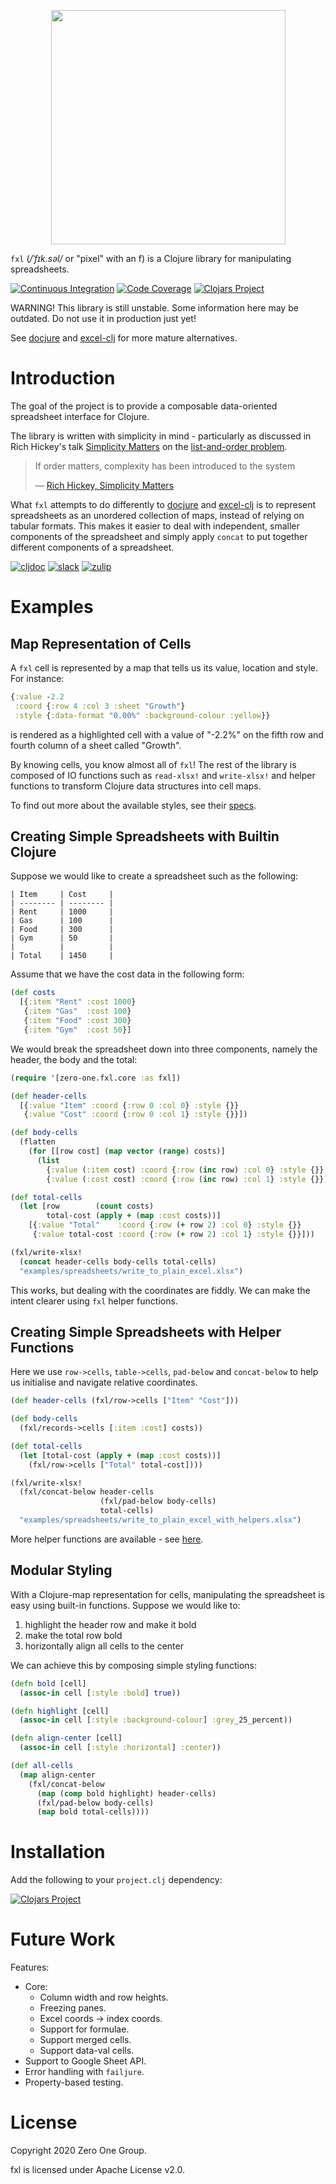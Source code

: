 <p align="center">
    <img src="logo/fxl.png" width="375px">
</p>

`fxl` (*/ˈfɪk.səl/* or "pixel" with an f) is a Clojure library for manipulating spreadsheets.

[![Continuous Integration](https://github.com/zero-one-group/fxl/workflows/Continuous%20Integration/badge.svg?branch=develop)](https://github.com/zero-one-group/fxl/commits/develop)
[![Code Coverage](https://codecov.io/gh/zero-one-group/fxl/branch/develop/graph/badge.svg)](https://codecov.io/gh/zero-one-group/fxl)
[![Clojars Project](https://img.shields.io/clojars/v/zero.one/fxl.svg)](http://clojars.org/zero.one/fxl)

WARNING! This library is still unstable. Some information here may be outdated. Do not use it in production just yet!

See [docjure](https://github.com/mjul/docjure) and [excel-clj](https://github.com/matthewdowney/excel-clj/tree/master/src/excel_clj) for more mature alternatives.

# Introduction

The goal of the project is to provide a composable data-oriented spreadsheet interface for Clojure.

The library is written with simplicity in mind - particularly as discussed in Rich Hickey's talk [Simplicity Matters](https://www.youtube.com/watch?v=rI8tNMsozo0) on the [list-and-order problem](https://youtu.be/rI8tNMsozo0?t=1448).

<blockquote>
    <p> 
        If order matters, complexity has been introduced to the system
    </p>
    &mdash;
    <a href="https://youtu.be/rI8tNMsozo0">
        Rich Hickey, Simplicity Matters
    </a>
</blockquote>

What `fxl` attempts to do differently to [docjure](https://github.com/mjul/docjure) and [excel-clj](https://github.com/matthewdowney/excel-clj/tree/master/src/excel_clj) is to represent spreadsheets as an unordered collection of maps, instead of relying on tabular formats. This makes it easier to deal with independent, smaller components of the spreadsheet and simply apply `concat` to put together different components of a spreadsheet.

[![cljdoc](https://cljdoc.org/badge/zero.one/fxl)](https://cljdoc.org/d/zero.one/fxl/CURRENT)
[![slack](https://badgen.net/badge/-/clojurians%2Ffxl?icon=slack&label)](https://clojurians.slack.com/messages/fxl/)
[![zulip](https://img.shields.io/badge/zulip-clojurians%2Ffxl-brightgreen.svg)](https://clojurians.zulipchat.com/#narrow/stream/257213-fxl)

# Examples

## Map Representation of Cells

A `fxl` cell is represented by a map that tells us its value, location and style. For instance:

```clojure
{:value -2.2
 :coord {:row 4 :col 3 :sheet "Growth"}
 :style {:data-format "0.00%" :background-colour :yellow}}
```

is rendered as a highlighted cell with a value of "-2.2%" on the fifth row and fourth column of a sheet called "Growth".

By knowing cells, you know almost all of `fxl`! The rest of the library is composed of IO functions such as `read-xlsx!` and `write-xlsx!` and helper functions to transform Clojure data structures into cell maps.

To find out more about the available styles, see their [specs](https://gitlab.com/zero-one-open-source/fxl/-/blob/develop/src/zero_one/fxl/specs.clj).

## Creating Simple Spreadsheets with Builtin Clojure

Suppose we would like to create a spreadsheet such as the following:

```
| Item     | Cost     |
| -------- | -------- |
| Rent     | 1000     |
| Gas      | 100      |
| Food     | 300      |
| Gym      | 50       |
|          |          |
| Total    | 1450     |
```

Assume that we have the cost data in the following form:

``` clojure
(def costs
  [{:item "Rent" :cost 1000}
   {:item "Gas"  :cost 100}
   {:item "Food" :cost 300}
   {:item "Gym"  :cost 50}]
```

We would break the spreadsheet down into three components, namely the header, the body and the total:

``` clojure
(require '[zero-one.fxl.core :as fxl])

(def header-cells
  [{:value "Item" :coord {:row 0 :col 0} :style {}}
   {:value "Cost" :coord {:row 0 :col 1} :style {}}])

(def body-cells
  (flatten
    (for [[row cost] (map vector (range) costs)]
      (list
        {:value (:item cost) :coord {:row (inc row) :col 0} :style {}}
        {:value (:cost cost) :coord {:row (inc row) :col 1} :style {}}))))

(def total-cells
  (let [row        (count costs)
        total-cost (apply + (map :cost costs))]
    [{:value "Total"    :coord {:row (+ row 2) :col 0} :style {}}
     {:value total-cost :coord {:row (+ row 2) :col 1} :style {}}]))

(fxl/write-xlsx!
  (concat header-cells body-cells total-cells)
  "examples/spreadsheets/write_to_plain_excel.xlsx")
```

This works, but dealing with the coordinates are fiddly. We can make the intent clearer using `fxl` helper functions.

## Creating Simple Spreadsheets with Helper Functions

Here we use `row->cells`, `table->cells`, `pad-below` and `concat-below` to help us initialise and navigate relative coordinates.

``` clojure
(def header-cells (fxl/row->cells ["Item" "Cost"]))

(def body-cells
  (fxl/records->cells [:item :cost] costs))

(def total-cells
  (let [total-cost (apply + (map :cost costs))]
    (fxl/row->cells ["Total" total-cost])))

(fxl/write-xlsx!
  (fxl/concat-below header-cells
                    (fxl/pad-below body-cells)
                    total-cells)
  "examples/spreadsheets/write_to_plain_excel_with_helpers.xlsx")
```

More helper functions are available - see [here](https://gitlab.com/zero-one-open-source/fxl/-/blob/develop/src/zero_one/fxl/core.clj).

## Modular Styling

With a Clojure-map representation for cells, manipulating the spreadsheet is easy using built-in functions. Suppose we would like to:

1. highlight the header row and make it bold
2. make the total row bold
2. horizontally align all cells to the center

We can achieve this by composing simple styling functions:

``` clojure
(defn bold [cell]
  (assoc-in cell [:style :bold] true))

(defn highlight [cell]
  (assoc-in cell [:style :background-colour] :grey_25_percent))

(defn align-center [cell]
  (assoc-in cell [:style :horizontal] :center))

(def all-cells
  (map align-center
    (fxl/concat-below
      (map (comp bold highlight) header-cells)
      (fxl/pad-below body-cells)
      (map bold total-cells))))
```

# Installation

Add the following to your `project.clj` dependency:

[![Clojars Project](https://clojars.org/zero.one/fxl/latest-version.svg)](http://clojars.org/zero.one/fxl)

# Future Work

Features:
- Core:
    - Column width and row heights.
    - Freezing panes.
    - Excel coords -> index coords.
    - Support for formulae.
    - Support merged cells.
    - Support data-val cells.
- Support to Google Sheet API.
- Error handling with `failjure`.
- Property-based testing.

# License

Copyright 2020 Zero One Group.

fxl is licensed under Apache License v2.0.
